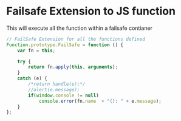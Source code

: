 # Failsafe Extension to JS function

This will execute all the function within a failsafe contianer

```js
// FailSafe Extension for all the functions defined
Function.prototype.FailSafe = function () {
    var fn = this;

    try {
        return fn.apply(this, arguments);
    }
    catch (e) {
        /*return handle(e);*/
        //alert(e.message);
        if(window.console != null)
            console.error(fn.name  + "(): " + e.message);
    }
};
